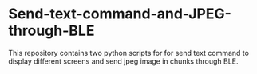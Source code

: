 # Send-text-command-and-JPEG-through-BLE
This repository contains two python scripts for for send text command to display different screens and send jpeg image in chunks through BLE.
